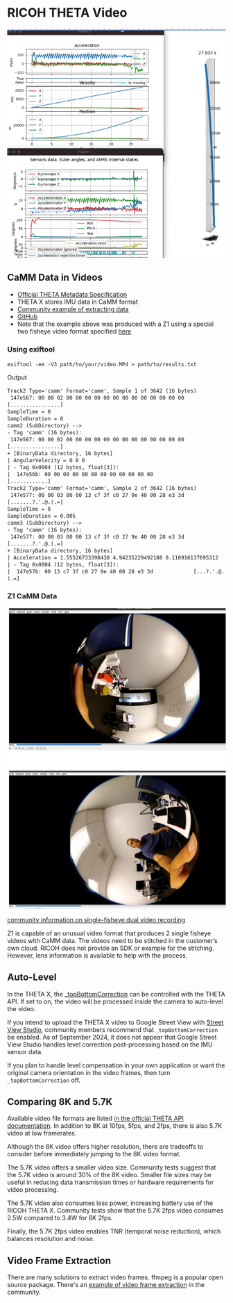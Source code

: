 # RICOH THETA Video

![CaMM Data](images/video_metadata/camm_data.png)

## CaMM Data in Videos

* [Official THETA Metadata Specification](https://github.com/ricohapi/theta-api-specs/blob/main/theta-metadata/README.md)
* THETA X stores IMU data in CaMM format
* [Community example of extracting data](https://community.theta360.guide/t/imu-data-libraries/9176?u=craig)
* [GitHub](https://github.com/monschine/extract_camm/)
* Note that the example above was produced with a Z1 using a special two fisheye video format specified
[here](https://github.com/ricohapi/theta-api-specs/blob/main/theta-web-api-v2.1/options/file_format.md)

### Using exiftool

```text
exiftool -ee -V3 path/to/your/video.MP4 > path/to/results.txt
```

Output

```text
Track2 Type='camm' Format='camm', Sample 1 of 3642 (16 bytes)
 147e567: 00 00 02 00 00 00 00 00 00 00 00 00 00 00 00 00 [................]
SampleTime = 0
SampleDuration = 0
camm2 (SubDirectory) -->
- Tag 'camm' (16 bytes):
 147e567: 00 00 02 00 00 00 00 00 00 00 00 00 00 00 00 00 [................]
+ [BinaryData directory, 16 bytes]
| AngularVelocity = 0 0 0
| - Tag 0x0004 (12 bytes, float[3]):
|  147e56b: 00 00 00 00 00 00 00 00 00 00 00 00             [............]
Track2 Type='camm' Format='camm', Sample 2 of 3642 (16 bytes)
 147e577: 00 00 03 00 00 13 c7 3f c0 27 9e 40 00 28 e3 3d [.......?.'.@.(.=]
SampleTime = 0
SampleDuration = 0.005
camm3 (SubDirectory) -->
- Tag 'camm' (16 bytes):
 147e577: 00 00 03 00 00 13 c7 3f c0 27 9e 40 00 28 e3 3d [.......?.'.@.(.=]
+ [BinaryData directory, 16 bytes]
| Acceleration = 1.55526733398438 4.94235229492188 0.110916137695312
| - Tag 0x0004 (12 bytes, float[3]):
|  147e57b: 00 13 c7 3f c0 27 9e 40 00 28 e3 3d             [...?.'.@.(.=]
```

### Z1 CaMM Data

![Z1 single fisheye](images/video_metadata/single_fisheye.png)

[community information on single-fisheye dual video recording](https://community.theta360.guide/t/ricoh-theta-z1-firmware-3-01-1-adds-single-fisheye-simultaneous-recording-of-2-videos-50min-video-length/9095?u=craig)

Z1 is capable of an unusual video format that produces 2 single fisheye videos with CaMM data.  The videos need to be stitched in the customer’s own cloud.  RICOH does not provide an SDK or example for the stitching.  However, lens information is available to help with the process.

## Auto-Level

In the THETA X, the [_topBottomCorrection](https://github.com/ricohapi/theta-api-specs/blob/main/theta-web-api-v2.1/options/_top_bottom_correction.md) can be controlled with the THETA API. If set to on, the video will be processed inside
the camera to auto-level the video.

If you intend to upload the THETA X video to Google Street View with [Street View Studio](https://streetviewstudio.maps.google.com/), community members recommend that `_topBottomCorrection` be enabled.  As of September 2024, it does
not appear that Google Street View Studio handles level correction post-processing based on the IMU sensor data.

If you plan to handle level compensation in your own application or want the original camera orientation in the
video frames, then turn `_topBottomCorrection` off.

## Comparing 8K and 5.7K

Available video file formats are listed [in the official THETA API documentation](https://github.com/ricohapi/theta-api-specs/blob/main/theta-web-api-v2.1/options/file_format.md). In addition to 8K at 10fps, 5fps, and 2fps, there is also 5.7K video at low framerates.

Although the 8K video offers higher resolution, there are tradeoffs to consider before immediately
jumping to the 8K video format.

The 5.7K video offers a smaller video size. Community tests suggest that the 5.7K video is around 30% of the 8K video. Smaller file sizes may be useful in reducing
data transmission times or hardware requirements for video processing.

The 5.7K video also consumes less power, increasing battery use of the RICOH THETA X.  Community
tests show that the 5.7K 2fps video consumes 2.5W compared to 3.4W for 8K 2fps.

Finally, the 5.7K 2fps video enables TNR (temporal noise reduction), which balances resolution and noise.

## Video Frame Extraction

There are many solutions to extract video frames.
ffmpeg is a popular open source package.  There's an [example of
video frame extraction](https://community.theta360.guide/t/video-frame-extraction-with-ffmpeg/7738?u=craig)
in the community.
